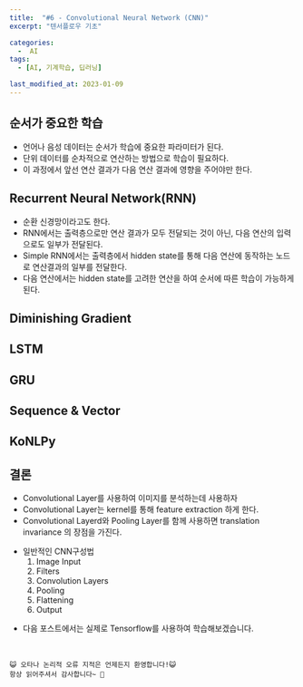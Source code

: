 ```yaml
---
title:  "#6 - Convolutional Neural Network (CNN)" 
excerpt: "텐서플로우 기초"

categories:
  -  AI
tags:
  - [AI, 기계학습, 딥러닝]

last_modified_at: 2023-01-09
---
```



## 순서가 중요한 학습
 - 언어나 음성 데이터는 순서가 학습에 중요한 파라미터가 된다.
 - 단위 데이터를 순차적으로 연산하는 방법으로 학습이 필요하다.
 - 이 과정에서 앞선 연산 결과가 다음 연산 결과에 영향을 주어야만 한다.

## Recurrent Neural Network(RNN)
 - 순환 신경망이라고도 한다.
 - RNN에서는 출력층으로만 연산 결과가 모두 전달되는 것이 아닌, 다음 연산의 입력으로도 일부가 전달된다.
 - Simple RNN에서는 출력층에서 hidden state를 통해 다음 연산에 동작하는 노드로 연산결과의 일부를 전달한다.
 - 다음 연산에서는 hidden state를 고려한 연산을 하여 순서에 따른 학습이 가능하게 된다.

## Diminishing Gradient



## LSTM

## GRU

## Sequence & Vector

## KoNLPy


## 결론
 - Convolutional Layer를 사용하여 이미지를 분석하는데 사용하자
 - Convolutional Layer는 kernel를 통해 feature extraction 하게 한다.
 - Convolutional Layerd와 Pooling Layer를 함께 사용하면 translation invariance 의 장점을 가진다.
 + 일반적인 CNN구성법
    1. Image Input
    2. Filters
    3. Convolution Layers
    4. Pooling
    5. Flattening
    6. Output
 

 - 다음 포스트에서는 실제로 Tensorflow를 사용하여 학습해보겠습니다.


<br>

    😺 오타나 논리적 오류 지적은 언제든지 환영합니다!😺   
    항상 읽어주셔서 감사합니다~ 🙏
